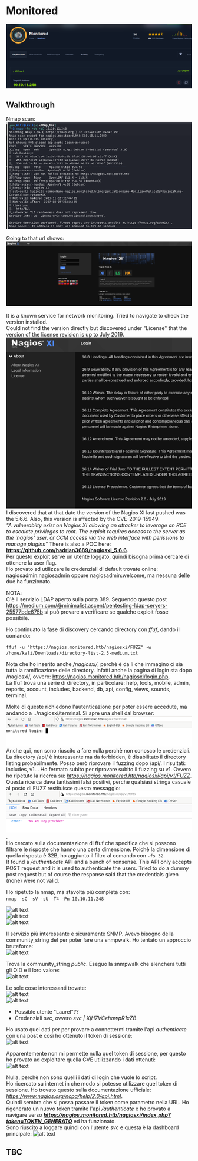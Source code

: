 # Monitored
![alt text](image.png)  
  
## Walkthrough  
Nmap scan:  
![alt text](image-1.png)  
  
Going to that url shows:  
![alt text](image-2.png)  
  
It is a known service for network monitoring. Tried to navigate to check the version installed.  
Could not find the version directly but discovered under "License" that the version of the license revision is up to July 2019.  
![alt text](image-3.png)  
I discovered that at that date the version of the Nagios XI last pushed was the 5.6.6. Also, this version is affected by the CVE-2019-15949.   
*"A vulnerabilty exist on Nagios XI allowing an attacker to leverage an RCE to escalate privileges to root. The exploit requires access to the server as the 'nagios' user, or CCM access via the web interface with perissions to manage plugins"*  There is also a POC here: **https://github.com/hadrian3689/nagiosxi_5.6.6**.  
Per questo exploit serve un utente loggato, quindi bisogna prima cercare di ottenere la user flag.  
Ho provato ad utilizzare le credenziali di default trovate online: nagiosadmin:nagiosadmin oppure nagiosadmin:welcome, ma nessuna delle due ha funzionato.  
  
NOTA:  
C'è il servizio LDAP aperto sulla porta 389. Seguendo questo post https://medium.com/@minimalist.ascent/pentesting-ldap-servers-25577bde675b si può provare a verificare se qualche exploit fosse possibile.  
  
Ho continuato la fase di discovery cercando directory con *ffuf*, dando il comando: 
```shell
ffuf -u "https://nagios.monitored.htb/nagiosxi/FUZZ" -w /home/kali/Downloads/directory-list-2.3-medium.txt
```
  
Nota che ho inserito anche */nagiosxi/*, perchè è da lì che immagino ci sia tutta la ramificazione delle directory. Infatti anche la pagina di login sta dopo /nagiosxi/, ovvero: https://nagios.monitored.htb/nagiosxi/login.php.  
La ffuf trova una serie di directory, in particolare: help, tools, mobile, admin, reports, account, includes, backend, db, api, config, views, sounds, terminal. 
  
Molte di queste richiedono l'autenticazione per poter essere accedute, ma andando a ../nagiosxi/terminal. Si apre una shell dal browser:  
![alt text](image-4.png)  
Anche qui, non sono riuscito a fare nulla perchè non conosco le credenziali.  
La directory /api/ è interessante ma dà forbidden, è disabilitato il directory listing probabilmente. Posso però riprovare il fuzzing dopo /api/. 
I risultati: includes, v1... Ho fermato subito per riprovare subito il fuzzing su v1. 
Ovvero ho ripetuto la ricerca su: *https://nagios.monitored.htb/nagiosxi/api/v1/FUZZ*.  
Questa ricerca dava tantissimi falsi positivi, perchè qualsiasi stringa casuale al posto di FUZZ restituisce questo messaggio:  
![alt text](image-5.png).  
Ho cercato sulla documentazione di ffuf che specifica che si possono filtrare le risposte che hanno una certa dimensione. Poichè la dimensione di quella risposta è 32B, ho aggiunto il filtro al comando con ```-fs 32```.  
It found a */authenticate* API and a bunch of nonsense. This API only accepts POST request and it is used to authenticate the users.  Tried to do a dummy post request but of course the response said that the credentials given (none) were not valid.   

Ho ripetuto la nmap, ma stavolta più completa con:  
```nmap -sC -sV -sU -T4 -Pn 10.10.11.248```  
  
![alt text](image-6.png)  
![alt text](image-7.png)  
![alt text](image-8.png)  

Il servizio più interessante è sicuramente SNMP.
Avevo bisogno della community_string del per poter fare una snmpwalk. Ho tentato un approccio bruteforce:  
![alt text](image-9.png)  
  
Trova la community_string *public*. Eseguo la snmpwalk che elencherà tutti gli OID e il loro valore:  
![alt text](image-10.png)  
  
Le sole cose interessanti trovate:  
![alt text](image-11.png)  
![alt text](image-12.png)  
- Possible utente "Laurel"??
- Credenziali svc, ovvero *svc | XjH7VCehowpR1xZB*.  
    
Ho usato quei dati per per provare a connettermi tramite l'api *authenticate* con una post e così ho ottenuto il token di sessione:  
![alt text](image-13.png)

  
Apparentemente non mi permette nulla quel token di sessione, per questo ho provato ad exploitare quella CVE utilizzando i dati ottenuti:  
![alt text](image-14.png)  
  
Nulla, perchè non sono quelli i dati di login che vuole lo script.  
Ho ricercato su internet in che modo si potesse utilizzare quel token di sessione. Ho trovato questo sulla documentazione ufficiale: *https://www.nagios.org/ncpa/help/2.0/api.html*.  
Quindi sembra che si possa passare il token come parametro nella URL. Ho rigenerato un nuovo token tramite l'api */authenticate* e ho provato a navigare verso ***https://nagios.monitored.htb/nagiosxi/index.php?token=TOKEN_GENERATO*** ed ha funzionato.  
Sono riuscito a loggare quindi con l'utente *svc* e questa è la dashboard principale:
![alt text](image-15.png)  
  

## TBC